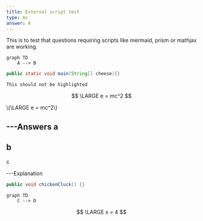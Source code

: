 ```yaml
---
title: External script test
type: mc
answer: A
---
```

This is to test that questions requiring scripts like mermaid, prism or
mathjax are working.

```mermaid
graph TD
    A --> B
```

```java
public static void main(String[] cheese){}
```

```
This should not be highlighted
```

$$
\LARGE
e = mc^2 
$$

\\(\\LARGE e = mc^2\\)

---Answers
a
---
b
---
c

---Explanation
```java
public void chickenCluck() {}
```

```mermaid
graph TD
    C --> D
```

$$
\LARGE
x = 4
$$